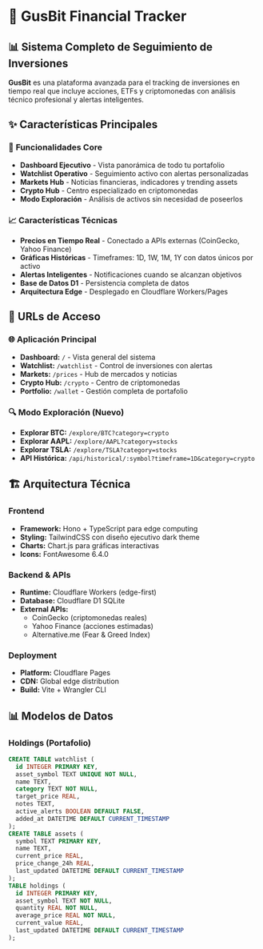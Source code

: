 # 🚀 GusBit Financial Tracker

## 📊 Sistema Completo de Seguimiento de Inversiones

**GusBit** es una plataforma avanzada para el tracking de inversiones en tiempo real que incluye acciones, ETFs y criptomonedas con análisis técnico profesional y alertas inteligentes.

## ✨ Características Principales

### 🎯 **Funcionalidades Core**
- **Dashboard Ejecutivo** - Vista panorámica de todo tu portafolio
- **Watchlist Operativo** - Seguimiento activo con alertas personalizadas  
- **Markets Hub** - Noticias financieras, indicadores y trending assets
- **Crypto Hub** - Centro especializado en criptomonedas
- **Modo Exploración** - Análisis de activos sin necesidad de poseerlos

### 📈 **Características Técnicas**
- **Precios en Tiempo Real** - Conectado a APIs externas (CoinGecko, Yahoo Finance)
- **Gráficas Históricas** - Timeframes: 1D, 1W, 1M, 1Y con datos únicos por activo
- **Alertas Inteligentes** - Notificaciones cuando se alcanzan objetivos
- **Base de Datos D1** - Persistencia completa de datos
- **Arquitectura Edge** - Desplegado en Cloudflare Workers/Pages

## 🔗 URLs de Acceso

### 🌐 **Aplicación Principal**
- **Dashboard:** `/` - Vista general del sistema
- **Watchlist:** `/watchlist` - Control de inversiones con alertas
- **Markets:** `/prices` - Hub de mercados y noticias
- **Crypto Hub:** `/crypto` - Centro de criptomonedas
- **Portfolio:** `/wallet` - Gestión completa de portafolio

### 🔍 **Modo Exploración (Nuevo)**
- **Explorar BTC:** `/explore/BTC?category=crypto`
- **Explorar AAPL:** `/explore/AAPL?category=stocks`
- **Explorar TSLA:** `/explore/TSLA?category=stocks`
- **API Histórica:** `/api/historical/:symbol?timeframe=1D&category=crypto`

## 🏗️ Arquitectura Técnica

### **Frontend**
- **Framework:** Hono + TypeScript para edge computing
- **Styling:** TailwindCSS con diseño ejecutivo dark theme
- **Charts:** Chart.js para gráficas interactivas
- **Icons:** FontAwesome 6.4.0

### **Backend & APIs**
- **Runtime:** Cloudflare Workers (edge-first)
- **Database:** Cloudflare D1 SQLite
- **External APIs:** 
  - CoinGecko (criptomonedas reales)
  - Yahoo Finance (acciones estimadas)
  - Alternative.me (Fear & Greed Index)

### **Deployment**
- **Platform:** Cloudflare Pages
- **CDN:** Global edge distribution
- **Build:** Vite + Wrangler CLI

## 📊 Modelos de Datos

### **Holdings (Portafolio)**
```sql
CREATE TABLE watchlist (
  id INTEGER PRIMARY KEY,
  asset_symbol TEXT UNIQUE NOT NULL,
  name TEXT,
  category TEXT NOT NULL,
  target_price REAL,
  notes TEXT,
  active_alerts BOOLEAN DEFAULT FALSE,
  added_at DATETIME DEFAULT CURRENT_TIMESTAMP
);
CREATE TABLE assets (
  symbol TEXT PRIMARY KEY,
  name TEXT,
  current_price REAL,
  price_change_24h REAL,
  last_updated DATETIME DEFAULT CURRENT_TIMESTAMP
);
TABLE holdings (
  id INTEGER PRIMARY KEY,
  asset_symbol TEXT NOT NULL,
  quantity REAL NOT NULL,
  average_price REAL NOT NULL,
  current_value REAL,
  last_updated DATETIME DEFAULT CURRENT_TIMESTAMP
);
